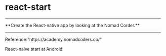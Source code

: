 # react-start
<hr/>
**Create the React-native app by looking at the Nomad Corder.**

<hr/>
Reference:"https://academy.nomadcoders.co/"

React-naive start at Android
